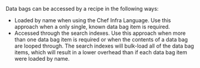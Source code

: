 Data bags can be accessed by a recipe in the following ways:

-   Loaded by name when using the Chef Infra Language. Use this approach when a
    only single, known data bag item is required.
-   Accessed through the search indexes. Use this approach when more
    than one data bag item is required or when the contents of a data
    bag are looped through. The search indexes will bulk-load all of the
    data bag items, which will result in a lower overhead than if each
    data bag item were loaded by name.